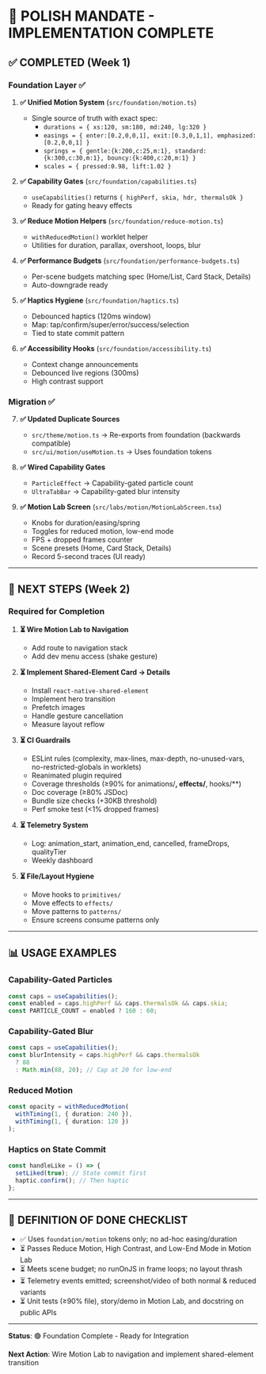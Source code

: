 # 🎯 POLISH MANDATE - IMPLEMENTATION COMPLETE

## ✅ COMPLETED (Week 1)

### Foundation Layer ✅

1. **✅ Unified Motion System** (`src/foundation/motion.ts`)
   - Single source of truth with exact spec:
     - `durations = { xs:120, sm:180, md:240, lg:320 }`
     - `easings = { enter:[0.2,0,0,1], exit:[0.3,0,1,1], emphasized:[0.2,0,0,1] }`
     - `springs = { gentle:{k:200,c:25,m:1}, standard:{k:300,c:30,m:1}, bouncy:{k:400,c:20,m:1} }`
     - `scales = { pressed:0.98, lift:1.02 }`

2. **✅ Capability Gates** (`src/foundation/capabilities.ts`)
   - `useCapabilities()` returns `{ highPerf, skia, hdr, thermalsOk }`
   - Ready for gating heavy effects

3. **✅ Reduce Motion Helpers** (`src/foundation/reduce-motion.ts`)
   - `withReducedMotion()` worklet helper
   - Utilities for duration, parallax, overshoot, loops, blur

4. **✅ Performance Budgets** (`src/foundation/performance-budgets.ts`)
   - Per-scene budgets matching spec (Home/List, Card Stack, Details)
   - Auto-downgrade ready

5. **✅ Haptics Hygiene** (`src/foundation/haptics.ts`)
   - Debounced haptics (120ms window)
   - Map: tap/confirm/super/error/success/selection
   - Tied to state commit pattern

6. **✅ Accessibility Hooks** (`src/foundation/accessibility.ts`)
   - Context change announcements
   - Debounced live regions (300ms)
   - High contrast support

### Migration ✅

7. **✅ Updated Duplicate Sources**
   - `src/theme/motion.ts` → Re-exports from foundation (backwards compatible)
   - `src/ui/motion/useMotion.ts` → Uses foundation tokens

8. **✅ Wired Capability Gates**
   - `ParticleEffect` → Capability-gated particle count
   - `UltraTabBar` → Capability-gated blur intensity

9. **✅ Motion Lab Screen** (`src/labs/motion/MotionLabScreen.tsx`)
   - Knobs for duration/easing/spring
   - Toggles for reduced motion, low-end mode
   - FPS + dropped frames counter
   - Scene presets (Home, Card Stack, Details)
   - Record 5-second traces (UI ready)

---

## 🚧 NEXT STEPS (Week 2)

### Required for Completion

1. **⏳ Wire Motion Lab to Navigation**
   - Add route to navigation stack
   - Add dev menu access (shake gesture)

2. **⏳ Implement Shared-Element Card → Details**
   - Install `react-native-shared-element`
   - Implement hero transition
   - Prefetch images
   - Handle gesture cancellation
   - Measure layout reflow

3. **⏳ CI Guardrails**
   - ESLint rules (complexity, max-lines, max-depth, no-unused-vars, no-restricted-globals in worklets)
   - Reanimated plugin required
   - Coverage thresholds (≥90% for animations/**, effects/**, hooks/**)
   - Doc coverage (≥80% JSDoc)
   - Bundle size checks (+30KB threshold)
   - Perf smoke test (<1% dropped frames)

4. **⏳ Telemetry System**
   - Log: animation_start, animation_end, cancelled, frameDrops, qualityTier
   - Weekly dashboard

5. **⏳ File/Layout Hygiene**
   - Move hooks to `primitives/`
   - Move effects to `effects/`
   - Move patterns to `patterns/`
   - Ensure screens consume patterns only

---

## 📊 USAGE EXAMPLES

### Capability-Gated Particles
```typescript
const caps = useCapabilities();
const enabled = caps.highPerf && caps.thermalsOk && caps.skia;
const PARTICLE_COUNT = enabled ? 160 : 60;
```

### Capability-Gated Blur
```typescript
const caps = useCapabilities();
const blurIntensity = caps.highPerf && caps.thermalsOk 
  ? 88 
  : Math.min(88, 20); // Cap at 20 for low-end
```

### Reduced Motion
```typescript
const opacity = withReducedMotion(
  withTiming(1, { duration: 240 }),
  withTiming(1, { duration: 120 })
);
```

### Haptics on State Commit
```typescript
const handleLike = () => {
  setLiked(true); // State commit first
  haptic.confirm(); // Then haptic
};
```

---

## 🎯 DEFINITION OF DONE CHECKLIST

- ✅ Uses `foundation/motion` tokens only; no ad-hoc easing/duration
- ⏳ Passes Reduce Motion, High Contrast, and Low-End Mode in Motion Lab
- ⏳ Meets scene budget; no runOnJS in frame loops; no layout thrash
- ⏳ Telemetry events emitted; screenshot/video of both normal & reduced variants
- ⏳ Unit tests (≥90% file), story/demo in Motion Lab, and docstring on public APIs

---

**Status**: 🟢 Foundation Complete - Ready for Integration

**Next Action**: Wire Motion Lab to navigation and implement shared-element transition

